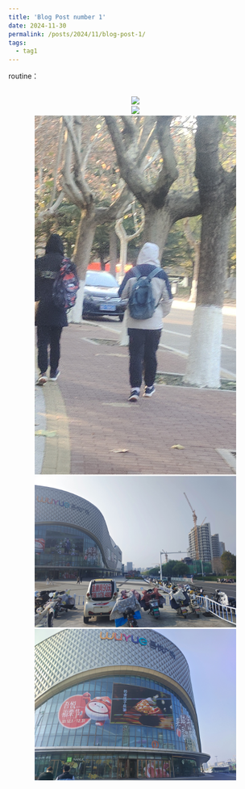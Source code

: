 ```yaml
---
title: 'Blog Post number 1'
date: 2024-11-30
permalink: /posts/2024/11/blog-post-1/
tags:
  - tag1
---
```



routine：
<p align = "center">  
<br/><img src="/images/routine/2.png"  width="400" >
<br/><img src="/images/routine/3.png"  width="400" >
<br/><img src="/images/routine/4.png"  width="400" >
<br/><img src="/images/routine/5.png"  width="400" >
<br/><img src="/images/routine/6.png"  width="400" >
</p>
